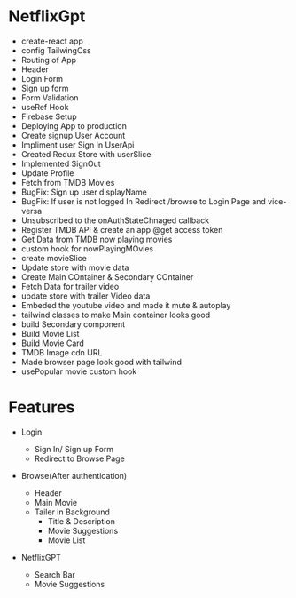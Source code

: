 # NetflixGpt


- create-react app
- config TailwingCss
- Routing of App
- Header
- Login Form
- Sign up form
- Form Validation
- useRef Hook
- Firebase Setup
- Deploying App to production
- Create signup User Account
- Impliment user Sign In UserApi
- Created Redux Store with userSlice
- Implemented SignOut
- Update Profile
- Fetch from TMDB Movies
- BugFix: Sign up user displayName
- BugFix: If user is not logged In Redirect /browse to Login Page and vice-versa
- Unsubscribed to the onAuthStateChnaged callback
- Register TMDB API & create an app @get access token
- Get Data from TMDB now playing movies
- custom hook for nowPlayingMOvies
- create movieSlice
- Update store with movie data 
- Create Main COntainer  & Secondary COntainer 
- Fetch Data for trailer video
- update store with trailer Video data
- Embeded the youtube video and made it mute & autoplay
- tailwind classes to make Main container looks good
- build Secondary component 
- Build Movie List
- Build Movie Card 
- TMDB Image cdn URL
- Made browser page look good with tailwind
- usePopular movie custom hook


# Features
- Login
   - Sign In/ Sign up Form
   - Redirect to Browse Page

- Browse(After authentication)
  - Header
  - Main Movie
  - Tailer in Background
     - Title & Description 
     - Movie Suggestions
      - Movie List

- NetflixGPT
  - Search Bar
  - Movie Suggestions